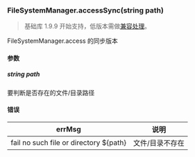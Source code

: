 <!-- https://developers.weixin.qq.com/miniprogram/dev/api/file/FileSystemManager.accessSync.html -->

### FileSystemManager.accessSync(string path)

> 基础库 1.9.9 开始支持，低版本需做[兼容处理](https://developers.weixin.qq.com/miniprogram/dev/framework/compatibility.html)。

FileSystemManager.access 的同步版本

#### 参数

##### string path

要判断是否存在的文件/目录路径

#### 错误

  errMsg                                   |  说明       
-------------------------------------------|-------------
  fail no such file or directory ${path}   |文件/目录不存在
